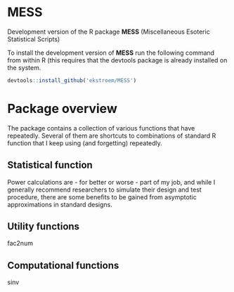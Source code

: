 # MESS

Development version of the R package **MESS** (Miscellaneous Esoteric Statistical Scripts)

To install the development version of **MESS** run the following
command from within R (this requires that the devtools package is
already installed on the system.

```r
devtools::install_github('ekstroem/MESS')
```


# Package overview

The package contains a collection of various functions that have
repeatedly. Several of them are shortcuts to combinations of standard
R function that I keep using (and forgetting) repeatedly.


## Statistical function


Power calculations are - for better or worse - part of my job, and
while I generally recommend researchers to simulate their design and
test procedure, there are some benefits to be gained from asymptotic
approximations in standard designs.




## Utility functions

fac2num



## Computational functions

sinv



